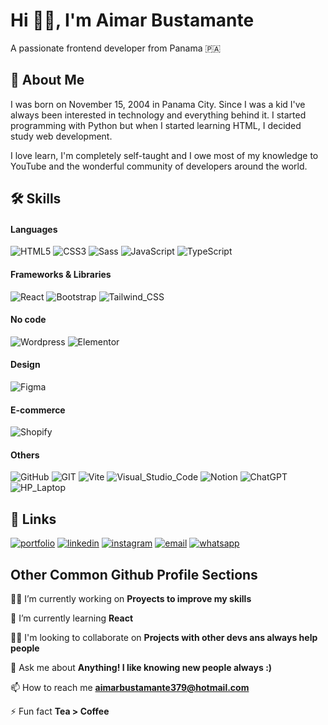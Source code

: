 # Hi 👋🏻, I'm Aimar Bustamante
A passionate frontend developer from Panama 🇵🇦

## 🚀 About Me
I was born on November 15, 2004 in Panama City. Since I was a kid I've always been interested in technology and everything behind it. I started programming with Python but when I started learning HTML, I decided study web development.

I love learn, I'm completely self-taught and I owe most of my knowledge to YouTube and the wonderful community of developers around the world.

## 🛠 Skills

#### Languages
![HTML5](https://img.shields.io/badge/HTML5-E34F26?style=for-the-badge&logo=html5&logoColor=white)
![CSS3](https://img.shields.io/badge/CSS3-1572B6?style=for-the-badge&logo=css3&logoColor=white)
![Sass](https://img.shields.io/badge/Sass-CC6699?style=for-the-badge&logo=sass&logoColor=white)
![JavaScript](https://img.shields.io/badge/JavaScript-323330?style=for-the-badge&logo=javascript&logoColor=F7DF1E)
![TypeScript](https://img.shields.io/badge/TypeScript-007ACC?style=for-the-badge&logo=typescript&logoColor=white)

#### Frameworks & Libraries

![React](https://img.shields.io/badge/React-20232A?style=for-the-badge&logo=react&logoColor=61DAFB) 
![Bootstrap](https://img.shields.io/badge/Bootstrap-563D7C?style=for-the-badge&logo=bootstrap&logoColor=white)
![Tailwind_CSS](https://img.shields.io/badge/Tailwind_CSS-38B2AC?style=for-the-badge&logo=tailwind-css&logoColor=white)

#### No code
![Wordpress](https://img.shields.io/badge/Wordpress-21759B?style=for-the-badge&logo=wordpress&logoColor=white) 
![Elementor](https://img.shields.io/badge/Elementor-92003B?style=for-the-badge&logo=elementor&logoColor=white) 

#### Design
![Figma](https://img.shields.io/badge/Figma-F24E1E?style=for-the-badge&logo=figma&logoColor=white) 

#### E-commerce
![Shopify](https://img.shields.io/badge/shopify-8DB543?style=for-the-badge&logo=Shopify&logoColor=white) 

#### Others
![GitHub](https://img.shields.io/badge/GitHub-100000?style=for-the-badge&logo=github&logoColor=white) 
![GIT](https://img.shields.io/badge/GIT-E44C30?style=for-the-badge&logo=git&logoColor=white)
![Vite](https://img.shields.io/badge/Vite-B73BFE?style=for-the-badge&logo=vite&logoColor=FFD62E)
![Visual_Studio_Code](https://img.shields.io/badge/Visual_Studio_Code-0078D4?style=for-the-badge&logo=visual%20studio%20code&logoColor=white)
![Notion](https://img.shields.io/badge/Notion-000000?style=for-the-badge&logo=notion&logoColor=white)
![ChatGPT](https://img.shields.io/badge/ChatGPT-74aa9c?style=for-the-badge&logo=openai&logoColor=white) 
![HP_Laptop](https://img.shields.io/badge/hp%20laptop-0096D6?style=for-the-badge&logo=hp&logoColor=white) 

## 🔗 Links
[![portfolio](https://img.shields.io/badge/my_portfolio-000?style=for-the-badge&logo=ko-fi&logoColor=white)](https://aimarbusta.netlify.app/)
[![linkedin](https://img.shields.io/badge/linkedin-0A66C2?style=for-the-badge&logo=linkedin&logoColor=white)](https://www.linkedin.com/in/aimarbustamante/)
[![instagram](https://img.shields.io/badge/Instagram-E4405F?style=for-the-badge&logo=instagram&logoColor=white)](https://www.instagram.com/aimarbusta.dev/) 
[![email](https://img.shields.io/badge/Microsoft_Outlook-0078D4?style=for-the-badge&logo=microsoft-outlook&logoColor=white)](mailto:aimarbustamante379@hotmail.com) 
[![whatsapp](https://img.shields.io/badge/WhatsApp-25D366?style=for-the-badge&logo=whatsapp&logoColor=white)](https://wa.me/65167602) 

## Other Common Github Profile Sections
👩‍💻 I’m currently working on **Proyects to improve my skills**

🧠 I’m currently learning **React**

👯‍♀️ I'm looking to collaborate on **Projects with other devs ans always help people**

💬 Ask me about **Anything! I like knowing new people always :)**

📫 How to reach me **aimarbustamante379@hotmail.com**

⚡ Fun fact **Tea > Coffee**

